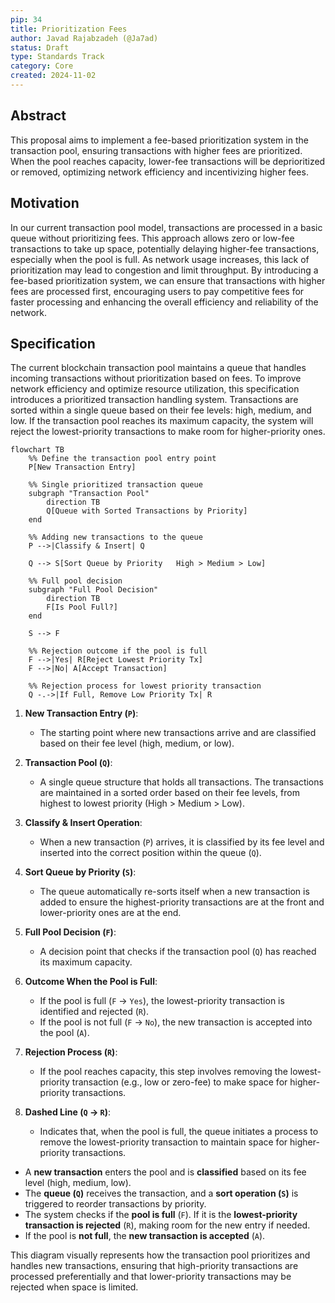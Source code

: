 ```yaml
---
pip: 34
title: Prioritization Fees
author: Javad Rajabzadeh (@Ja7ad)
status: Draft
type: Standards Track
category: Core
created: 2024-11-02
---
```


## Abstract

This proposal aims to implement a fee-based prioritization system in the transaction pool, ensuring transactions
with higher fees are prioritized. When the pool reaches capacity, lower-fee transactions will be deprioritized or
removed, optimizing network efficiency and incentivizing higher fees.

## Motivation

In our current transaction pool model, transactions are processed in a basic queue without prioritizing fees.
This approach allows zero or low-fee transactions to take up space, potentially delaying higher-fee transactions,
especially when the pool is full. As network usage increases, this lack of prioritization may lead to congestion
and limit throughput. By introducing a fee-based prioritization system, we can ensure that transactions with higher
fees are processed first, encouraging users to pay competitive fees for faster processing and enhancing the overall
efficiency and reliability of the network.

## Specification

The current blockchain transaction pool maintains a queue that handles incoming transactions without prioritization
based on fees. To improve network efficiency and optimize resource utilization, this specification introduces a prioritized
transaction handling system. Transactions are sorted within a single queue based on their fee levels: high, medium, and
low. If the transaction pool reaches its maximum capacity, the system will reject the lowest-priority transactions to
make room for higher-priority ones.

```mermaid!
flowchart TB
    %% Define the transaction pool entry point
    P[New Transaction Entry]

    %% Single prioritized transaction queue
    subgraph "Transaction Pool"
        direction TB
        Q[Queue with Sorted Transactions by Priority]
    end

    %% Adding new transactions to the queue
    P -->|Classify & Insert| Q

    Q --> S[Sort Queue by Priority   High > Medium > Low]

    %% Full pool decision
    subgraph "Full Pool Decision"
        direction TB
        F[Is Pool Full?]
    end

    S --> F

    %% Rejection outcome if the pool is full
    F -->|Yes| R[Reject Lowest Priority Tx]
    F -->|No| A[Accept Transaction]

    %% Rejection process for lowest priority transaction
    Q -.->|If Full, Remove Low Priority Tx| R
```

1. **New Transaction Entry (`P`)**:
   - The starting point where new transactions arrive and are classified based on their fee
   level (high, medium, or low).

2. **Transaction Pool (`Q`)**:
   - A single queue structure that holds all transactions. The transactions are maintained in a
   sorted order based on their fee levels, from highest to lowest priority (High > Medium > Low).

3. **Classify & Insert Operation**:
   - When a new transaction (`P`) arrives, it is classified by its fee level and inserted into
   the correct position within the queue (`Q`).

4. **Sort Queue by Priority (`S`)**:
   - The queue automatically re-sorts itself when a new transaction is added to ensure the highest-priority
   transactions are at the front and lower-priority ones are at the end.

5. **Full Pool Decision (`F`)**:
   - A decision point that checks if the transaction pool (`Q`) has reached its maximum capacity.

6. **Outcome When the Pool is Full**:
   - If the pool is full (`F` → `Yes`), the lowest-priority transaction is identified and rejected (`R`).
   - If the pool is not full (`F` → `No`), the new transaction is accepted into the pool (`A`).

7. **Rejection Process (`R`)**:
   - If the pool reaches capacity, this step involves removing the lowest-priority transaction
   (e.g., low or zero-fee) to make space for higher-priority transactions.

8. **Dashed Line (`Q` → `R`)**:
   - Indicates that, when the pool is full, the queue initiates a process to remove the lowest-priority
   transaction to maintain space for higher-priority transactions.


- A **new transaction** enters the pool and is **classified** based on its fee level (high, medium, low).
- The **queue (`Q`)** receives the transaction, and a **sort operation (`S`)** is triggered to reorder transactions by priority.
- The system checks if the **pool is full** (`F`). If it is the **lowest-priority transaction is rejected** (`R`), making room for the new entry if needed.
- If the pool is **not full**, the **new transaction is accepted** (`A`).


This diagram visually represents how the transaction pool prioritizes and handles new transactions,
ensuring that high-priority transactions are processed preferentially and that lower-priority transactions
may be rejected when space is limited.
